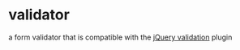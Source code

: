 validator
=========

a form validator that is compatible with the [jQuery validation]([http://docs.jquery.com/Plugins/Validation) plugin
